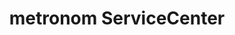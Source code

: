 ---
title: "metronom ServiceCenter"
url: /buchholz-in-der-nordheide/metronom-servicecenter/
shop: Tickets
---